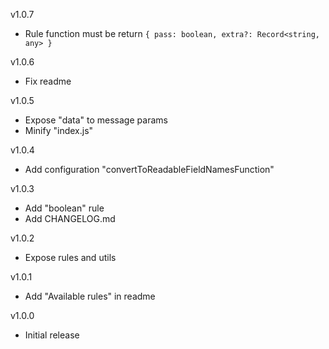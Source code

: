 v1.0.7
 - Rule function must be return `{ pass: boolean, extra?: Record<string, any> }`

v1.0.6
 - Fix readme

v1.0.5
 - Expose "data" to message params
 - Minify "index.js"

v1.0.4
 - Add configuration "convertToReadableFieldNamesFunction"

v1.0.3
 - Add "boolean" rule
 - Add CHANGELOG.md

v1.0.2
 - Expose rules and utils

v1.0.1
 - Add "Available rules" in readme

v1.0.0
 - Initial release
